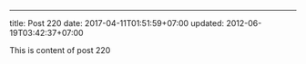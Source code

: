 ---
title: Post 220
date: 2017-04-11T01:51:59+07:00
updated: 2012-06-19T03:42:37+07:00

This is content of post 220
